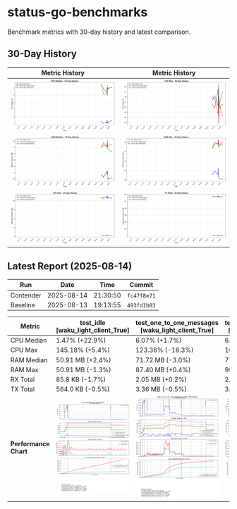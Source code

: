 # status-go-benchmarks

Benchmark metrics with 30-day history and latest comparison.

## 30-Day History

| Metric History                                         | Metric History                                     |
|--------------------------------------------------------|----------------------------------------------------|
| ![cpu_median_history.png](docs/cpu_median_history.png) | ![cpu_max_history.png](docs/cpu_max_history.png)   |
| ![ram_median_history.png](docs/ram_median_history.png) | ![ram_max_history.png](docs/ram_max_history.png)   |
| ![rx_total_history.png](docs/rx_total_history.png)     | ![tx_total_history.png](docs/tx_total_history.png) |

## Latest Report (2025-08-14)

| Run       | Date       | Time     | Commit      |
|-----------|------------|----------|-------------|
| Contender | 2025-08-14 | 21:30:50 | `fc47f8e71` |
| Baseline  | 2025-08-13 | 19:13:55 | `493fd1b03` |

| Metric                | test_idle<br>[waku_light_client_True]                                                                                            | test_one_to_one_messages<br>[waku_light_client_True]                                                                                                           | test_one_to_one_messages<br>[waku_light_client_False]                                                                                                            |
|-----------------------|----------------------------------------------------------------------------------------------------------------------------------|----------------------------------------------------------------------------------------------------------------------------------------------------------------|------------------------------------------------------------------------------------------------------------------------------------------------------------------|
| CPU Median            | 1.47% (+22.9%)                                                                                                                   | 6.07% (+1.7%)                                                                                                                                                  | 6.12% (+4.2%)                                                                                                                                                    |
| CPU Max               | 145.18% (+5.4%)                                                                                                                  | 123.36% (-18.3%)                                                                                                                                               | 169.11% (+17.3%)                                                                                                                                                 |
| RAM Median            | 50.91 MB (+2.4%)                                                                                                                 | 71.72 MB (-3.0%)                                                                                                                                               | 77.41 MB (+1.7%)                                                                                                                                                 |
| RAM Max               | 50.91 MB (-1.3%)                                                                                                                 | 87.40 MB (+0.4%)                                                                                                                                               | 90.34 MB (+4.2%)                                                                                                                                                 |
| RX Total              | 85.8 KB (-1.7%)                                                                                                                  | 2.05 MB (+0.2%)                                                                                                                                                | 2.02 MB (-0.4%)                                                                                                                                                  |
| TX Total              | 564.0 KB (-0.5%)                                                                                                                 | 3.36 MB (-0.5%)                                                                                                                                                | 3.85 MB (+0.1%)                                                                                                                                                  |
| **Performance Chart** | ![test_idle[waku_light_client_True]](benchmarks/20250814T213050_fc47f8e71/test_idle[waku_light_client_True]-20250814-212343.png) | ![test_one_to_one_messages[waku_light_client_True]](benchmarks/20250814T213050_fc47f8e71/test_one_to_one_messages[waku_light_client_True]-20250814-213007.png) | ![test_one_to_one_messages[waku_light_client_False]](benchmarks/20250814T213050_fc47f8e71/test_one_to_one_messages[waku_light_client_False]-20250814-212653.png) |
